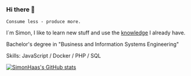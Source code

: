 ### Hi there 👋

```
Consume less - produce more.
```

I´m Simon, I like to learn new stuff and use the [knowledge](https://www.youtube.com/watch?v=Cv1RJTHf5fk&t=11s) I already have.

Bachelor's degree in "Business and Information Systems Engineering"

Skills: JavaScript / Docker / PHP / SQL

[![SimonHaas's GitHub stats](https://github-readme-stats.vercel.app/api?username=simonhaas)](https://github.com/anuraghazra/github-readme-stats)

<!--
**SimonHaas/SimonHaas** is a ✨ _special_ ✨ repository because its `README.md` (this file) appears on your GitHub profile.

Here are some ideas to get you started:

- 🔭 I’m currently working on ...
- 🌱 I’m currently learning ...
- 👯 I’m looking to collaborate on ...
- 🤔 I’m looking for help with ...
- 💬 Ask me about ...
- 📫 How to reach me: ...
- 😄 Pronouns: ...
- ⚡ Fun fact: ...
-->
